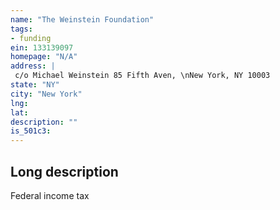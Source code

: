 ```yaml
---
name: "The Weinstein Foundation"
tags:
- funding
ein: 133139097
homepage: "N/A"
address: |
 c/o Michael Weinstein 85 Fifth Aven, \nNew York, NY 10003
state: "NY"
city: "New York"
lng: 
lat: 
description: ""
is_501c3: 
---
```


## Long description

Federal income tax
